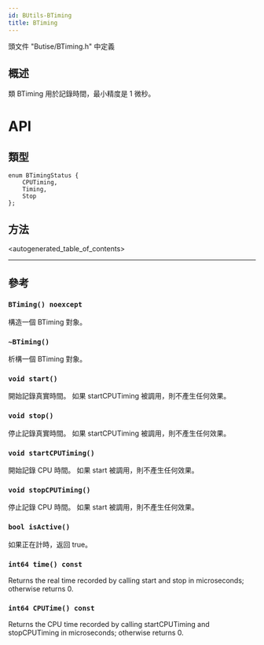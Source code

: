 ```yaml
---
id: BUtils-BTiming
title: BTiming
---
```

頭文件 "Butise/BTiming.h" 中定義

## 概述

類 BTiming 用於記錄時間，最小精度是 1 微秒。

# API

## 類型

    enum BTimingStatus {
        CPUTiming,
        Timing,
        Stop
    };
    

## 方法

<autogenerated_table_of_contents>

* * *

## 參考

### `BTiming() noexcept`

構造一個 BTiming 對象。

### `~BTiming()`

析構一個 BTiming 對象。

### `void start()`

開始記錄真實時間。 如果 startCPUTiming 被調用，則不產生任何效果。

### `void stop()`

停止記錄真實時間。 如果 startCPUTiming 被調用，則不產生任何效果。

### `void startCPUTiming()`

開始記錄 CPU 時間。 如果 start 被調用，則不產生任何效果。

### `void stopCPUTiming()`

停止記錄 CPU 時間。 如果 start 被調用，則不產生任何效果。

### `bool isActive()`

如果正在計時，返回 true。

### `int64 time() const`

Returns the real time recorded by calling start and stop in microseconds; otherwise returns 0.

### `int64 CPUTime() const`

Returns the CPU time recorded by calling startCPUTiming and stopCPUTiming in microseconds; otherwise returns 0.